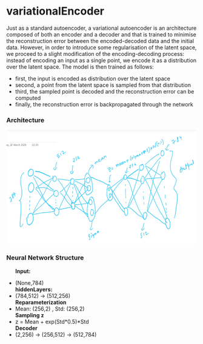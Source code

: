 # variationalEncoder

<p>Just as a standard autoencoder, a variational autoencoder is an architecture composed of both an encoder and a decoder and that is trained to minimise the reconstruction error between the encoded-decoded data and the initial data. However, in order to introduce some regularisation of the latent space, we proceed to a slight modification of the encoding-decoding process: instead of encoding an input as a single point, we encode it as a distribution over the latent space. The model is then trained as follows:</p>

<ul>
  
  <li>first, the input is encoded as distribution over the latent space</li>
  <li>second, a point from the latent space is sampled from that distribution</li>
  <li>third, the sampled point is decoded and the reconstruction error can be computed</li>
  <li>finally, the reconstruction error is backpropagated through the network</li>
</ul>
 
 <h3> Architecture </h3>
<img src="architecture.png" width="600" height="300" alt="Architecture"/>
<h3>Neural Network Structure</h3>
<ul>
  
  <b>Input: </b> <li>(None,784)</li>
  <b>hiddenLayers:</b><li>(784,512) -> (512,256)</li>
  <b> Reparameterization</b> <li>Mean: (256,2) , Std: (256,2)</li>
  <b> Sampling z </b> <li> z = Mean + exp(Std*0.5)*Std </li>
  <b> Decoder </b> <li>(2,256) -> (256,512) -> (512,784)</li>
</ul>

